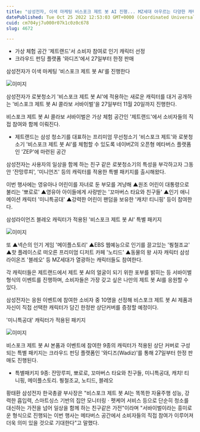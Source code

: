 ```yaml
---
title: "삼성전자, 이색 마케팅 비스포크 제트 봇 AI 진행... MZ세대 아우르는 다양한 캐릭터 참여"
datePublished: Tue Oct 25 2022 12:53:03 GMT+0000 (Coordinated Universal Time)
cuid: cm704yj7u000r07k1c0z0c678
slug: 4672

---
```



- 가상 체험 공간 '제트랜드'서 소비자 참여로 인기 캐릭터 선정
- 크라우드 펀딩 플랫폼 '와디즈'에서 27일부터 한정 판매

삼성전자가 이색 마케팅 '비스포크 제트 봇 AI'를 진행한다

![이미지](https://cdn.hashnode.com/res/hashnode/image/upload/v1739257410357/c7c46bf7-8afc-401d-9f3b-8d0f44c89061.png)

삼성전자가 로봇청소기 '비스포크 제트 봇 AI'에 적용하는 새로운 캐릭터를 대거 공개하는 '비스포크 제트 봇 AI 콜라보 서바이벌'을 27일부터 11월 20일까지 진행한다.

비스포크 제트 봇 AI 콜라보 서바이벌은 가상 체험 공간인 '제트랜드'에서 소비자들의 직접 참여와 함께 이뤄진다.

* 제트랜드는 삼성 청소기를 대표하는 프리미엄 무선청소기 '비스포크 제트'와 로봇청소기 '비스포크 제트 봇 AI'를 체험할 수 있도록 네이버Z의 오픈형 메타버스 플랫폼인 'ZEP'에 마련된 공간

삼성전자는 사용자의 일상을 함께 하는 친구 같은 로봇청소기의 특성을 부각하고자 그동안 '잔망루피', '미니언즈' 등의 캐릭터를 적용한 특별 패키지를 출시해왔다.

이번 행사에는 영유아나 어린이를 자녀로 둔 부모를 겨냥해 ▲원조 어린이 대통령으로 불리는 '뽀로로' ▲영유아 아이들에게 사랑받는 '꼬마버스 타요와 친구들' ▲인기 애니메이션 캐릭터 '미니특공대' ▲강력한 어린이 팬덤을 보유한 '캐치! 티니핑' 등이 참여한다.

삼성라이언즈 블레오 캐릭터가 적용된 '비스포크 제트 봇 AI' 특별 패키지

![이미지](https://cdn.hashnode.com/res/hashnode/image/upload/v1739257412286/283b7c22-b8b1-4803-b38e-1f096bc83d3d.jpeg)

또 ▲넥슨의 인기 게임 '메이플스토리' ▲EBS 웹예능으로 인기를 끌고있는 '붱철조교' ▲핫 플레이스로 떠오른 프리미엄 디저트 카페 '노티드' ▲동물의 왕 사자 캐릭터 삼성라이온즈 '블레오' 등 MZ세대가 열광하는 캐릭터들도 참여한다.

각 캐릭터들은 제트랜드에서 제트 봇 AI의 얼굴이 되기 위한 포부를 밝히는 등 서바이벌 형식의 이벤트를 진행하며, 소비자들은 가장 갖고 싶은 나만의 제트 봇 AI를 응원할 수 있다.

삼성전자는 응원 이벤트에 참여한 소비자 중 10명을 선정해 비스포크 제트 봇 AI 제품과 자신이 직접 선택한 캐릭터가 담긴 한정판 상단커버를 증정할 예정이다.

'미니특공대' 캐릭터가 적용된 패키지

![이미지](https://cdn.hashnode.com/res/hashnode/image/upload/v1739257414408/6f106ac5-9d46-471d-b7be-37717dd13298.png)

비스포크 제트 봇 AI 본품과 이벤트에 참여한 9종의 캐릭터가 적용된 상단 커버로 구성되는 특별 패키지는 크라우드 펀딩 플랫폼인 '와디즈(Wadiz)'를 통해 27일부터 한정 판매도 진행된다.

* 특별패키지 9종: 잔망루피, 뽀로로, 꼬마버스 타요와 친구들, 미니특공대, 캐치! 티니핑, 메이플스토리. 붱철조교, 노티드, 블레오

황태환 삼성전자 한국총괄 부사장은 "비스포크 제트 봇 AI는 똑똑한 자율주행 성능, 강력한 흡입력, 스마트싱스 기반의 집안 모니터링ㆍ펫케어 서비스 등으로 단순히 청소를 대신하는 가전을 넘어 일상을 함께 하는 친구같은 가전"이라며 "서바이벌이라는 흥미로운 형식으로 진행되는 이번 행사는 메타버스 공간에서 소비자들의 직접 참여가 이루어져 더욱 의미 있을 것으로 기대한다"고 말했다.